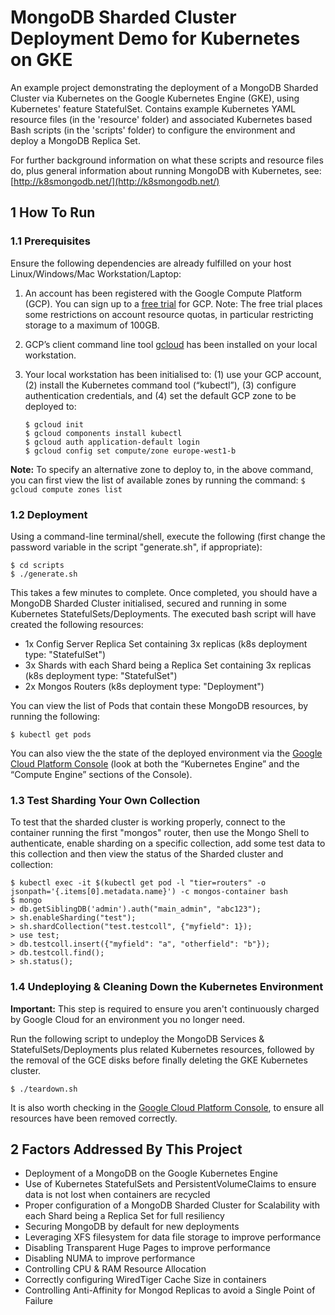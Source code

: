 # MongoDB Sharded Cluster Deployment Demo for Kubernetes on GKE

An example project demonstrating the deployment of a MongoDB Sharded Cluster via Kubernetes on the Google Kubernetes Engine (GKE), using Kubernetes' feature StatefulSet. Contains example Kubernetes YAML resource files (in the 'resource' folder) and associated Kubernetes based Bash scripts (in the 'scripts' folder) to configure the environment and deploy a MongoDB Replica Set.

For further background information on what these scripts and resource files do, plus general information about running MongoDB with Kubernetes, see: [http://k8smongodb.net/](http://k8smongodb.net/)


## 1 How To Run

### 1.1 Prerequisites

Ensure the following dependencies are already fulfilled on your host Linux/Windows/Mac Workstation/Laptop:

1. An account has been registered with the Google Compute Platform (GCP). You can sign up to a [free trial](https://cloud.google.com/free/) for GCP. Note: The free trial places some restrictions on account resource quotas, in particular restricting storage to a maximum of 100GB.
2. GCP’s client command line tool [gcloud](https://cloud.google.com/sdk/docs/quickstarts) has been installed on your local workstation. 
3. Your local workstation has been initialised to: (1) use your GCP account, (2) install the Kubernetes command tool (“kubectl”), (3) configure authentication credentials, and (4) set the default GCP zone to be deployed to:

    ```
    $ gcloud init
    $ gcloud components install kubectl
    $ gcloud auth application-default login
    $ gcloud config set compute/zone europe-west1-b
    ```

**Note:** To specify an alternative zone to deploy to, in the above command, you can first view the list of available zones by running the command: `$ gcloud compute zones list`

### 1.2 Deployment

Using a command-line terminal/shell, execute the following (first change the password variable in the script "generate.sh", if appropriate):

    $ cd scripts
    $ ./generate.sh
    
This takes a few minutes to complete. Once completed, you should have a MongoDB Sharded Cluster initialised, secured and running in some Kubernetes StatefulSets/Deployments. The executed bash script will have created the following resources:

* 1x Config Server Replica Set containing 3x replicas (k8s deployment type: "StatefulSet")
* 3x Shards with each Shard being a Replica Set containing 3x replicas (k8s deployment type: "StatefulSet")
* 2x Mongos Routers (k8s deployment type: "Deployment")

You can view the list of Pods that contain these MongoDB resources, by running the following:

    $ kubectl get pods
    
You can also view the the state of the deployed environment via the [Google Cloud Platform Console](https://console.cloud.google.com) (look at both the “Kubernetes Engine” and the “Compute Engine” sections of the Console).

### 1.3 Test Sharding Your Own Collection

To test that the sharded cluster is working properly, connect to the container running the first "mongos" router, then use the Mongo Shell to authenticate, enable sharding on a specific collection, add some test data to this collection and then view the status of the Sharded cluster and collection:

    $ kubectl exec -it $(kubectl get pod -l "tier=routers" -o jsonpath='{.items[0].metadata.name}') -c mongos-container bash
    $ mongo
    > db.getSiblingDB('admin').auth("main_admin", "abc123");
    > sh.enableSharding("test");
    > sh.shardCollection("test.testcoll", {"myfield": 1});
    > use test;
    > db.testcoll.insert({"myfield": "a", "otherfield": "b"});
    > db.testcoll.find();
    > sh.status();

### 1.4 Undeploying & Cleaning Down the Kubernetes Environment

**Important:** This step is required to ensure you aren't continuously charged by Google Cloud for an environment you no longer need.

Run the following script to undeploy the MongoDB Services & StatefulSets/Deployments plus related Kubernetes resources, followed by the removal of the GCE disks before finally deleting the GKE Kubernetes cluster.

    $ ./teardown.sh
    
It is also worth checking in the [Google Cloud Platform Console](https://console.cloud.google.com), to ensure all resources have been removed correctly.


## 2 Factors Addressed By This Project

* Deployment of a MongoDB on the Google Kubernetes Engine
* Use of Kubernetes StatefulSets and PersistentVolumeClaims to ensure data is not lost when containers are recycled
* Proper configuration of a MongoDB Sharded Cluster for Scalability with each Shard being a Replica Set for full resiliency
* Securing MongoDB by default for new deployments
* Leveraging XFS filesystem for data file storage to improve performance
* Disabling Transparent Huge Pages to improve performance
* Disabling NUMA to improve performance
* Controlling CPU & RAM Resource Allocation
* Correctly configuring WiredTiger Cache Size in containers
* Controlling Anti-Affinity for Mongod Replicas to avoid a Single Point of Failure

